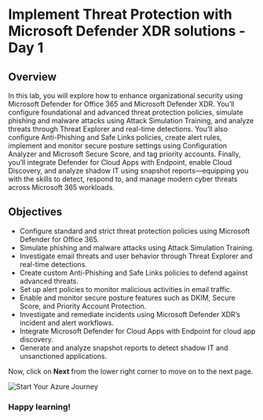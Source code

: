 # Implement Threat Protection with Microsoft Defender XDR solutions - Day 1

## Overview

In this lab, you will explore how to enhance organizational security using Microsoft Defender for Office 365 and Microsoft Defender XDR. You’ll configure foundational and advanced threat protection policies, simulate phishing and malware attacks using Attack Simulation Training, and analyze threats through Threat Explorer and real-time detections. You’ll also configure Anti-Phishing and Safe Links policies, create alert rules, implement and monitor secure posture settings using Configuration Analyzer and Microsoft Secure Score, and tag priority accounts. Finally, you’ll integrate Defender for Cloud Apps with Endpoint, enable Cloud Discovery, and analyze shadow IT using snapshot reports—equipping you with the skills to detect, respond to, and manage modern cyber threats across Microsoft 365 workloads.

## Objectives

- Configure standard and strict threat protection policies using Microsoft Defender for Office 365.
- Simulate phishing and malware attacks using Attack Simulation Training.
- Investigate email threats and user behavior through Threat Explorer and real-time detections.
- Create custom Anti-Phishing and Safe Links policies to defend against advanced threats.
- Set up alert policies to monitor malicious activities in email traffic.
- Enable and monitor secure posture features such as DKIM, Secure Score, and Priority Account Protection.
- Investigate and remediate incidents using Microsoft Defender XDR’s incident and alert workflows.
- Integrate Microsoft Defender for Cloud Apps with Endpoint for cloud app discovery.
- Generate and analyze snapshot reports to detect shadow IT and unsanctioned applications.



Now, click on **Next** from the lower right corner to move on to the next page.
 
  ![Start Your Azure Journey](./media/rd_gs_1_9.png)

### Happy learning!
